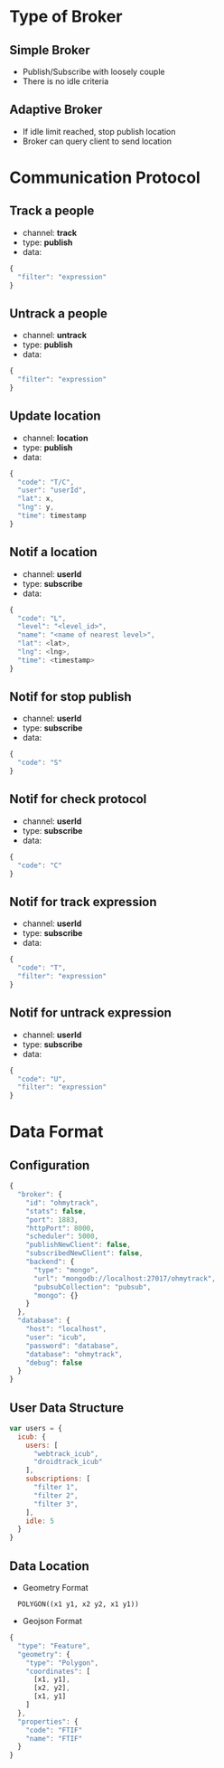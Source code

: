 <!-- Type of Broker {{{ -->
# Type of Broker

## Simple Broker
  * Publish/Subscribe with loosely couple
  * There is no idle criteria

## Adaptive Broker
  * If idle limit reached, stop publish location
  * Broker can query client to send location
<!-- }}} Type of Broker -->

<!-- Communication Protocol {{{ -->
# Communication Protocol
## Track a people
* channel: **track**
* type: **publish**
* data:

```javascript
{
  "filter": "expression"
}
```

## Untrack a people
* channel: **untrack**
* type: **publish**
* data:

```javascript
{
  "filter": "expression"
}
```
<!-- }}} Communication Protocol -->

<!-- Update Location {{{ -->
## Update location
* channel: **location**
* type: **publish**
* data:

```javascript
{
  "code": "T/C",
  "user": "userId",
  "lat": x,
  "lng": y,
  "time": timestamp
}
```
<!-- }}} Update Location -->

<!-- Notification {{{ -->
## Notif a location
* channel: **userId**
* type: **subscribe**
* data:

```javascript
{
  "code": "L",
  "level": "<level_id>",
  "name": "<name of nearest level>",
  "lat": <lat>,
  "lng": <lng>,
  "time": <timestamp>
}
```

## Notif for stop publish
* channel: **userId**
* type: **subscribe**
* data:

```javascript
{
  "code": "S"
}
```

## Notif for check protocol
* channel: **userId**
* type: **subscribe**
* data:

```javascript
{
  "code": "C"
}
```

## Notif for track expression
* channel: **userId**
* type: **subscribe**
* data:

```javascript
{
  "code": "T",
  "filter": "expression"
}
```

## Notif for untrack expression
* channel: **userId**
* type: **subscribe**
* data:

```javascript
{
  "code": "U",
  "filter": "expression"
}
```
<!-- }}} Notification -->

<!-- Data Format {{{ -->
# Data Format

## Configuration

```javascript
{
  "broker": {
    "id": "ohmytrack",
    "stats": false,
    "port": 1883,
    "httpPort": 8000,
    "scheduler": 5000,
    "publishNewClient": false,
    "subscribedNewClient": false,
    "backend": {
      "type": "mongo",
      "url": "mongodb://localhost:27017/ohmytrack",
      "pubsubCollection": "pubsub",
      "mongo": {}
    }
  },
  "database": {
    "host": "localhost",
    "user": "icub",
    "password": "database",
    "database": "ohmytrack",
    "debug": false
  }
}
```

## User Data Structure

```javascript
var users = {
  icub: {
    users: [
      "webtrack_icub",
      "droidtrack_icub"
    ],
    subscriptions: [
      "filter 1",
      "filter 2",
      "filter 3",
    ],
    idle: 5
  }
}
```

## Data Location

* Geometry Format

```
  POLYGON((x1 y1, x2 y2, x1 y1))
```

* Geojson Format

```javascript
{
  "type": "Feature",
  "geometry": {
    "type": "Polygon",
    "coordinates": [
      [x1, y1],
      [x2, y2],
      [x1, y1]
    ]
  },
  "properties": {
    "code": "FTIF"
    "name": "FTIF"
  }
}
```
<!-- }}} Data Format -->
